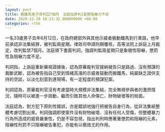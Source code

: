 ```yaml
---
layout: post
title: 搬鐵馬男子改判囚7個月　法庭指原判2星期阻嚇力不足
date: 2020-12-18 18:23:32.000000000 +08:00
categories: rthk
---
```


一名33歲男子去年6月12日，在政府總部外與其他示威者搬動鐵馬到行車路，他早前承認非法集結罪，被判監兩星期。律政司申請刑期覆核，高等法院上訴庭上月裁定，改判監禁7個月。法庭頒下書面判詞，強調判監兩星期只是象徵性阻嚇，懲罰性及阻嚇力度不足。

判詞指，上訴庭重新審視證據後，認為原審裁判官接納被告只是路過、沒有預謀的裁斷武斷，認為被告指自己受到情緒高漲的示威者鼓動而搬鐵馬，純屬缺乏證供支持的空談，以淡化刻意到達現場，有一定程度的預謀犯案。

判詞認為，原審裁判官沒有考慮當時大規模非法集結，完全無視參與者的激昂情況，隨時可以被進一步挑動，繼而引致其他人命傷亡、財物破壞等的局面。

法庭認為，對方犯下原則性錯誤，亦是錯誤地強行把被告自身行為，從非法集結整體考慮切割出來。判詞強調即使案件沒有財物破壞、沒有任何人受傷，但整體暴力行為所造成的威脅嚴重性，仍是不容忽視，指出判刑時應著重懲罰和阻嚇的元素，阻嚇性刑罰不只阻嚇被告重犯，亦能有以儆效尤的作用。
